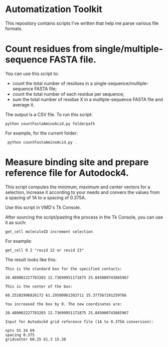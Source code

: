 # Automatization Toolkit
This repository contains scripts I've written that help me parse various file formats. 

# Count residues from single/multiple-sequence FASTA file.
You can use this script to:
- count the total number of residues in a single-sequence/multiple-sequence FASTA file;
- count the total number of each residue per sequence;
- sum the total number of residue X in a multiple-sequence FASTA file and average it. 

The output is a CSV file. 
To run this script: 

```python countFastaAminoAcid.py folderpath```

For example, for the current folder:

``` python countFastaAminoAcid.py .```

# Measure binding site and prepare reference file for Autodock4. 

This script computes the minimum, maximum and center vectors for a selection, increase it according to your needs and convers the values from a spacing of 1A to a spacing of 0.375A. 

Use this script in VMD's Tk Console. 

After sourcing the script/pasting the process in the Tk Console, you can use it as such:

```get_cell moleculeID increment selection```

For example:

```get_cell 0 2 "resid 22 or resid 23"```

The result looks like this: 
```
This is the standard box for the specified contacts: 

20.489002227783203 12.73699951171875 25.845000743865967 

This is the center of the box: 

60.25102996826172 61.29500961303711 15.377567291259766 

You increased the box by 0. The new coordinates are: 

20.489002227783203 12.73699951171875 25.845000743865967 

Input for Autodock4 grid reference file (1A to 0.375A conversion): 

npts 55 34 69
spacing 0.375
gridcenter 60.25 61.3 15.38
```
